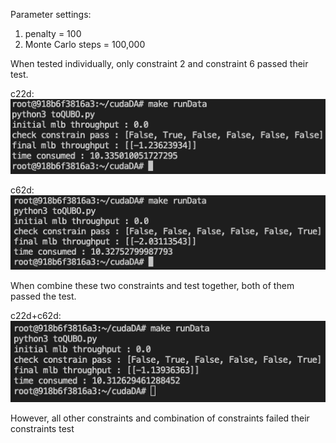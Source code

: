 Parameter settings:

1. penalty = 100
2. Monte Carlo steps = 100,000

When tested individually, only constraint 2 and constraint 6 passed their test.

c22d:\
![c22d](./c22d.png)

c62d:\
![c62d](./c62d.png)

When combine these two constraints and test together, both of them passed the test.

c22d+c62d:\
![c22d+c62d](./c22d+c62d.png)

However, all other constraints and combination of constraints failed their constraints test